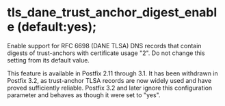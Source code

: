 # tls_dane_trust_anchor_digest_enable (default:yes); 

 Enable support for RFC 6698 (DANE TLSA) DNS records that contain
digests of trust-anchors with certificate usage "2".  Do not change
this setting from its default value.  

 This feature is available in Postfix 2.11 through 3.1.  It has
been withdrawn in Postfix 3.2, as trust-anchor TLSA records are now
widely used and have proved sufficiently reliable.  Postfix 3.2 and
later ignore this configuration parameter and behaves as though it
were set to "yes".  


